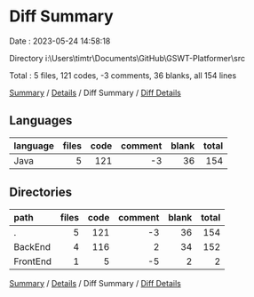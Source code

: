# Diff Summary

Date : 2023-05-24 14:58:18

Directory i:\\Users\\timtr\\Documents\\GitHub\\GSWT-Platformer\\src

Total : 5 files,  121 codes, -3 comments, 36 blanks, all 154 lines

[Summary](results.md) / [Details](details.md) / Diff Summary / [Diff Details](diff-details.md)

## Languages
| language | files | code | comment | blank | total |
| :--- | ---: | ---: | ---: | ---: | ---: |
| Java | 5 | 121 | -3 | 36 | 154 |

## Directories
| path | files | code | comment | blank | total |
| :--- | ---: | ---: | ---: | ---: | ---: |
| . | 5 | 121 | -3 | 36 | 154 |
| BackEnd | 4 | 116 | 2 | 34 | 152 |
| FrontEnd | 1 | 5 | -5 | 2 | 2 |

[Summary](results.md) / [Details](details.md) / Diff Summary / [Diff Details](diff-details.md)